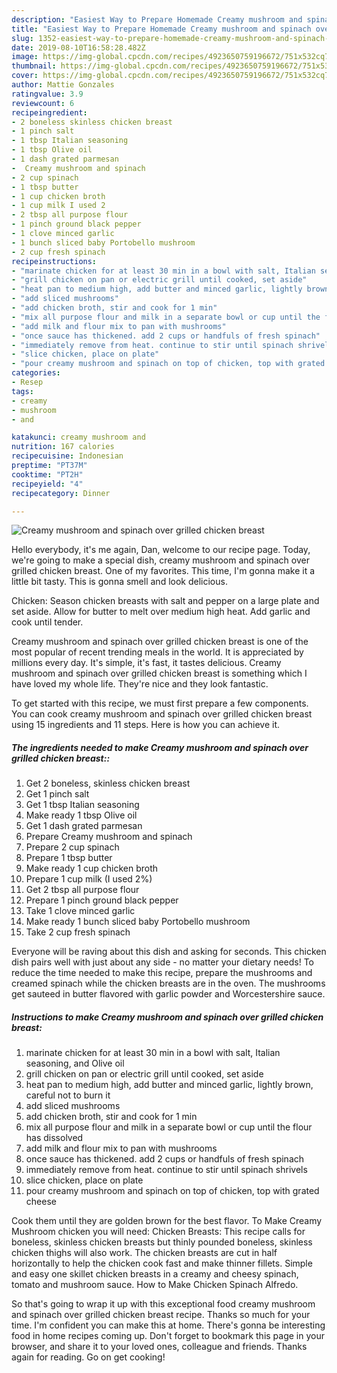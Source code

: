 ```yaml
---
description: "Easiest Way to Prepare Homemade Creamy mushroom and spinach over grilled chicken breast"
title: "Easiest Way to Prepare Homemade Creamy mushroom and spinach over grilled chicken breast"
slug: 1352-easiest-way-to-prepare-homemade-creamy-mushroom-and-spinach-over-grilled-chicken-breast
date: 2019-08-10T16:58:28.482Z
image: https://img-global.cpcdn.com/recipes/4923650759196672/751x532cq70/creamy-mushroom-and-spinach-over-grilled-chicken-breast-recipe-main-photo.jpg
thumbnail: https://img-global.cpcdn.com/recipes/4923650759196672/751x532cq70/creamy-mushroom-and-spinach-over-grilled-chicken-breast-recipe-main-photo.jpg
cover: https://img-global.cpcdn.com/recipes/4923650759196672/751x532cq70/creamy-mushroom-and-spinach-over-grilled-chicken-breast-recipe-main-photo.jpg
author: Mattie Gonzales
ratingvalue: 3.9
reviewcount: 6
recipeingredient:
- 2 boneless skinless chicken breast
- 1 pinch salt
- 1 tbsp Italian seasoning
- 1 tbsp Olive oil
- 1 dash grated parmesan
-  Creamy mushroom and spinach
- 2 cup spinach
- 1 tbsp butter
- 1 cup chicken broth
- 1 cup milk I used 2
- 2 tbsp all purpose flour
- 1 pinch ground black pepper
- 1 clove minced garlic
- 1 bunch sliced baby Portobello mushroom
- 2 cup fresh spinach
recipeinstructions:
- "marinate chicken for at least 30 min in a bowl with salt, Italian seasoning, and Olive oil"
- "grill chicken on pan or electric grill until cooked, set aside"
- "heat pan to medium high, add butter and minced garlic, lightly brown, careful not to burn it"
- "add sliced mushrooms"
- "add chicken broth, stir and cook for 1 min"
- "mix all purpose flour and milk in a separate bowl or cup until the flour has dissolved"
- "add milk and flour mix to pan with mushrooms"
- "once sauce has thickened. add 2 cups or handfuls of fresh spinach"
- "immediately remove from heat. continue to stir until spinach shrivels"
- "slice chicken, place on plate"
- "pour creamy mushroom and spinach on top of chicken, top with grated cheese"
categories:
- Resep
tags:
- creamy
- mushroom
- and

katakunci: creamy mushroom and
nutrition: 167 calories
recipecuisine: Indonesian
preptime: "PT37M"
cooktime: "PT2H"
recipeyield: "4"
recipecategory: Dinner

---
```



![Creamy mushroom and spinach over grilled chicken breast](https://img-global.cpcdn.com/recipes/4923650759196672/751x532cq70/creamy-mushroom-and-spinach-over-grilled-chicken-breast-recipe-main-photo.jpg)

Hello everybody, it's me again, Dan, welcome to our recipe page. Today, we're going to make a special dish, creamy mushroom and spinach over grilled chicken breast. One of my favorites. This time, I'm gonna make it a little bit tasty. This is gonna smell and look delicious.

Chicken: Season chicken breasts with salt and pepper on a large plate and set aside. Allow for butter to melt over medium high heat. Add garlic and cook until tender.

Creamy mushroom and spinach over grilled chicken breast is one of the most popular of recent trending meals in the world. It is appreciated by millions every day. It's simple, it's fast, it tastes delicious. Creamy mushroom and spinach over grilled chicken breast is something which I have loved my whole life. They're nice and they look fantastic.


To get started with this recipe, we must first prepare a few components. You can cook creamy mushroom and spinach over grilled chicken breast using 15 ingredients and 11 steps. Here is how you can achieve it.

##### The ingredients needed to make Creamy mushroom and spinach over grilled chicken breast::

1. Get 2 boneless, skinless chicken breast
1. Get 1 pinch salt
1. Get 1 tbsp Italian seasoning
1. Make ready 1 tbsp Olive oil
1. Get 1 dash grated parmesan
1. Prepare  Creamy mushroom and spinach
1. Prepare 2 cup spinach
1. Prepare 1 tbsp butter
1. Make ready 1 cup chicken broth
1. Prepare 1 cup milk (I used 2%)
1. Get 2 tbsp all purpose flour
1. Prepare 1 pinch ground black pepper
1. Take 1 clove minced garlic
1. Make ready 1 bunch sliced baby Portobello mushroom
1. Take 2 cup fresh spinach


Everyone will be raving about this dish and asking for seconds. This chicken dish pairs well with just about any side - no matter your dietary needs! To reduce the time needed to make this recipe, prepare the mushrooms and creamed spinach while the chicken breasts are in the oven. The mushrooms get sauteed in butter flavored with garlic powder and Worcestershire sauce. 

##### Instructions to make Creamy mushroom and spinach over grilled chicken breast:

1. marinate chicken for at least 30 min in a bowl with salt, Italian seasoning, and Olive oil
1. grill chicken on pan or electric grill until cooked, set aside
1. heat pan to medium high, add butter and minced garlic, lightly brown, careful not to burn it
1. add sliced mushrooms
1. add chicken broth, stir and cook for 1 min
1. mix all purpose flour and milk in a separate bowl or cup until the flour has dissolved
1. add milk and flour mix to pan with mushrooms
1. once sauce has thickened. add 2 cups or handfuls of fresh spinach
1. immediately remove from heat. continue to stir until spinach shrivels
1. slice chicken, place on plate
1. pour creamy mushroom and spinach on top of chicken, top with grated cheese


Cook them until they are golden brown for the best flavor. To Make Creamy Mushroom chicken you will need: Chicken Breasts: This recipe calls for boneless, skinless chicken breasts but thinly pounded boneless, skinless chicken thighs will also work. The chicken breasts are cut in half horizontally to help the chicken cook fast and make thinner fillets. Simple and easy one skillet chicken breasts in a creamy and cheesy spinach, tomato and mushroom sauce. How to Make Chicken Spinach Alfredo. 

So that's going to wrap it up with this exceptional food creamy mushroom and spinach over grilled chicken breast recipe. Thanks so much for your time. I'm confident you can make this at home. There's gonna be interesting food in home recipes coming up. Don't forget to bookmark this page in your browser, and share it to your loved ones, colleague and friends. Thanks again for reading. Go on get cooking!
